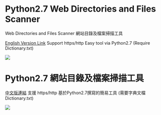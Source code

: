 # Python2.7 Web Directories and Files Scanner
Web Directories and Files Scanner 網站目錄及檔案掃描工具

[English Version Link](https://github.com/MiCoDer/WebTryTry/blob/master/WebTryTry.py)
Support https/http Easy tool via Python2.7  (Require Dictionary.txt)

<img src=https://raw.githubusercontent.com/MiCoDer/WebTryTry/master/Show%20WebTryTry.png>


# Python2.7 網站目錄及檔案掃描工具
[中文版連結](https://github.com/MiCoDer/WebTryTry/blob/221da363ebdff4ae0cd975f1950e21f8dfd71daa/WebTryTry.py)
支援 https/http 基於Python2.7撰寫的簡易工具 (需要字典文檔 Dictionary.txt)

<img src=https://raw.githubusercontent.com/MiCoDer/WebTryTry/master/Show%20WebTryTry%20Chienese%20Ver.png>
